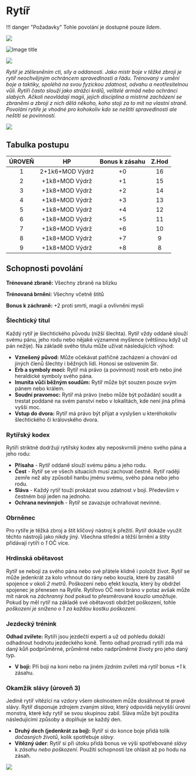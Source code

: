 # Rytíř

!!! danger "Požadavky"
    Tohle povolání je dostupné pouze *lidem*.

<img src="/assets/sep_line.png"/>

![Image title](/assets/OW/classes/Knight.png)

<img src="/assets/sep_line.png"/>

*Rytíř je ztělesněním cti, síly a oddanosti. Jako mistr boje v těžké zbroji je rytíř neochvějným ochráncem spravedlnosti a řádu. Trénovaný v umění boje a taktiky, spoléhá na svou fyzickou zdatnost, odvahu a neotřesitelnou vůli. Rytíři často slouží jako strážci králů, velitelé armád nebo ochránci slabých. Ačkoli neovládají magii, jejich disciplína a mistrné zacházení se zbraněmi a zbrojí z nich dělá někoho, koho stojí za to mít na vlastní straně. Povolání rytíře je vhodné pro kohokoliv kdo se neštítí spravedlnosti ale neštítí se povinností.*

<img src="/assets/sep_line.png"/>

## Tabulka postupu

| ÚROVEŇ |       HP        | Bonus k zásahu | Z.Hod |
| :----: | :-------------: | :------------: | :---: |
|   1    | 2+1k6+MOD Výdrž |       +0       |  16   |
|   2    | +1k8+MOD Výdrž  |       +1       |  15   |
|   3    | +1k8+MOD Výdrž  |       +2       |  14   |
|   4    | +1k8+MOD Výdrž  |       +3       |  13   |
|   5    | +1k8+MOD Výdrž  |       +4       |  12   |
|   6    | +1k8+MOD Výdrž  |       +5       |  11   |
|   7    | +1k8+MOD Výdrž  |       +6       |  10   |
|   8    | +1k8+MOD Výdrž  |       +7       |   9   |
|   9    | +1k8+MOD Výdrž  |       +8       |   8   |

## Schopnosti povolání

**Trénované zbraně:** Všechny zbraně na blízku

**Trénovaná brnění:** Všechny včetně štítů

**Bonus k záchraně:** +2 proti smrti, magii a ovlivnění mysli

### Šlechtický titul

Každý rytíř je šlechtického původu (nižší šlechta). Rytíř vždy oddaně slouží svému pánu, jeho rodu nebo nějaké významné myšlence (většinou když už pán nežije). Na základě svého titulu může užívat následujících výhod:

- **Vznešený původ:** Může očekávat patřičné zacházení a chování od jiných členů šlechty i běžných lidí. Honosí se oslovením Sir.
- **Erb a symboly moci:** Rytíř má právo (a povinnost) nosit erb nebo jiné heraldické symboly svého pána.
- **Imunita vůči běžným soudům:** Rytíř může být souzen pouze svým pánem nebo králem.
- **Soudní pravomoc:** Rytíř má právo (nebo může být požádán) soudit a trestat poddané na svém panství nebo v lokalitách, kde není jiná přímá vyšší moc. 
- **Vstup do dvora:** Rytíř má právo být přijat a vyslyšen u kteréhokoliv šlechtického či královského dvora.

### Rytířský kodex

Rytíři striktně dodržují rytířský kodex aby neposkvrnili jméno svého pána a jeho rodu:

- **Přísaha** - Rytíř oddaně slouží svému pánu a jeho rodu.
- **Čest** - Rytíř se ve všech situacích musí zachovat čestně. Rytíř raději zemře než aby způsobil hanbu jménu svému, svého pána nebo jeho rodu. 
- **Sláva** - Každý rytíř touží prokázat svou zdatnost v boji. Především v čestném boji jeden na jednoho.
- **Ochrana nevinných** - Rytíř se zavazuje ochraňovat nevinné.

### Obrněnec

Pro rytíře je těžká zbroj a štít klíčový nástroj k přežití. Rytíř dokáže využít těchto nástrojů jako nikdy jiný. Všechna střední a těžší brnění a štíty přidávají rytíři o *1* OČ více.

### Hrdinská obětavost

Rytíř se nebojí za svého pána nebo své přátele klidně i položit život. Rytíř se může jedenkrát za kolo vrhnout do rány nebo kouzla, které by zasáhli spojence v okolí *2 metrů*. Poškození nebo efekt kouzla, který by obdržel spojenec je přenesen na Rytíře. Rytířovo OČ není bráno v potaz avšak může mít nárok na *záchranný hod* pokud to přesměrované kouzlo umožňuje. Pokud by měl rytíř na základě své obětavosti obdržet poškození, tohle *poškození je sníženo o 1 za každou kostku poškození*.

### Jezdecký trénink

**Odhad zvířete:** Rytíři jsou jezdečtí experti a už od pohledu dokáží odhadnout hodnotu jezdeckého koně. Tento odhad prozradí rytíři zda má daný kůň podprůměrné, průměrné nebo nadprůměrné životy pro jeho daný typ.

- **V boji:** Při boji na koni nebo na jiném jízdním zvířeti má rytíř bonus *+1* k zásahu.

### Okamžik slávy (úroveň 3)

Jedině rytíř vítězící na vzdory všem okolnostem může dosáhnout té pravé slávy. Rytíř disponuje zdrojem zvaným *sláva*, který odpovídá nejvyšší úrovni monstra, které kdy rytíř se svou skupinou zabil. Sláva může být použita následujícími způsoby a doplňuje se každý den.

- **Druhý dech (jedenkrát za boj):** Rytíř si do konce boje přidá tolik *dočasných životů*, kolik spotřebuje *slávy*.
- **Vítězný úder**: Rytíř si při útoku přidá bonus ve výši spotřebované *slávy* k *zásahu nebo poškození*. Použití schopnosti lze ohlásit až po hodu na zásah.

<img src="/assets/sep_line.png"/>

